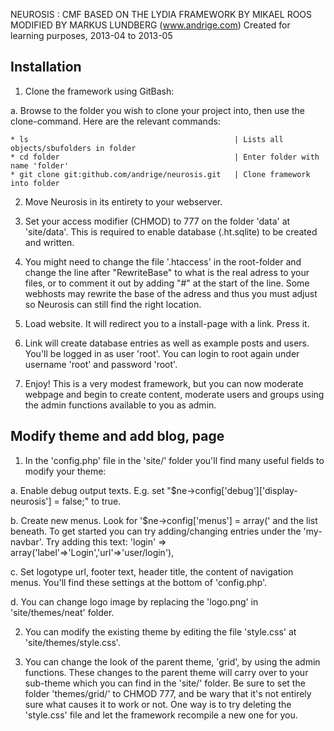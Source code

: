 
NEUROSIS : CMF BASED ON THE LYDIA FRAMEWORK BY MIKAEL ROOS
MODIFIED BY MARKUS LUNDBERG (www.andrige.com)
Created for learning purposes, 2013-04 to 2013-05

 Installation
--------------------------------

1. Clone the framework using GitBash:

  a. Browse to the folder you wish to clone your project into, then use the clone-command.
     Here are the relevant commands:
  
    * ls                                              | Lists all objects/sbufolders in folder
    * cd folder                                       | Enter folder with name 'folder'
    * git clone git:github.com/andrige/neurosis.git   | Clone framework into folder
  
2. Move Neurosis in its entirety to your webserver.
      
3. Set your access modifier (CHMOD) to 777 on the folder 'data' at 'site/data'.
    This is required to enable database (.ht.sqlite) to be created and written.
    
4. You might need to change the file '.htaccess' in the root-folder and change the
    line after "RewriteBase" to what is the real adress to your files, or to comment it 
    out by adding "#" at the start of the line. Some webhosts may rewrite the base of 
    the adress and thus you must adjust so Neurosis can still find the right location.
    
5. Load website. It will redirect you to a install-page with a link. Press it.

6. Link will create database entries as well as example posts and users. 
    You'll be logged in as user 'root'. You can login to root again under username
    'root' and password 'root'.
    
7. Enjoy! This is a very modest framework, but you can now moderate webpage and 
    begin to create content, moderate users and groups using the admin functions 
    available to you as admin.

    
 Modify theme and add blog, page
--------------------------------

1. In the 'config.php' file in the 'site/' folder you'll find many useful fields to modify your theme:

  a. Enable debug output texts. E.g. set "$ne->config['debug']['display-neurosis'] = false;" to true.
    
  b. Create new menus. 
     Look for '$ne->config['menus'] = array(' and the list beneath. To get started you can
     try adding/changing entries under the 'my-navbar'. Try adding this text:
     'login' => array('label'=>'Login','url'=>'user/login'),
        
  c. Set logotype url, footer text, header title, the content of navigation menus.
     You'll find these settings at the bottom of 'config.php'.
      
  d. You can change logo image by replacing the 'logo.png' in 'site/themes/neat' folder.

2. You can modify the existing theme by editing the file 'style.css' at 'site/themes/style.css'.

3. You can change the look of the parent theme, 'grid', by using the admin functions.
   These changes to the parent theme will carry over to your sub-theme which you can
   find in the 'site/' folder. Be sure to set the folder 'themes/grid/' to CHMOD 777, and be 
   wary that it's not entirely sure what causes it to work or not. One way is to try 
   deleting the 'style.css' file and let the framework recompile a new one for you.